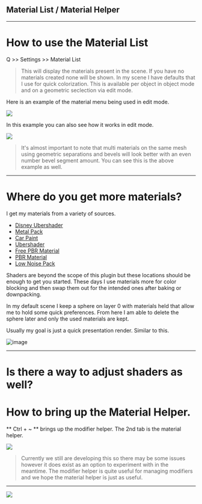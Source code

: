 ## Material List / Material Helper
___

# How to use the Material List

Q >> Settings >> Material List

> This will display the materials present in the scene. If you have no materials created none will be shown. In my scene I have defaults that I use for quick colorization. This is available per object in object mode and on a geometric seclection via edit mode.

Here is an example of the material menu being used in edit mode.

 ![](https://raw.githubusercontent.com/mx1001/hardops_manual/master/docs/img/settings/mm1.gif)

In this example you can also see how it works in edit mode.

 ![](https://raw.githubusercontent.com/mx1001/hardops_manual/master/docs/img/settings/mm2.gif)

> It's almost important to note that multi materials on the same mesh using geometric separations and bevels will look better with an even number bevel segment amount. You can see this is the above example as well.

___

# Where do you get more materials?

I get my materials from a variety of sources.

- [Disney Ubershader](http://www.onelvxe.com/ubershaderbeta)
- [Metal Pack](http://www.blendswap.com/blends/view/69793)
- [Car Paint](http://www.blendswap.com/blends/view/47497)
- [Ubershader](http://www.blendswap.com/blends/view/56807)
- [Free PBR Material](http://www.blenderbrit.co.uk/free-tool-pbr-node-pack/)
- [PBR Material](https://cgcookiemarkets.com/all-products/pbr-material-node/)
- [Low Noise Pack](https://cgcookiemarkets.com/all-products/low-noise-shader-pack/)

Shaders are beyond the scope of this plugin but these locations should be enough to get you started. These days I use materials more for color blocking and then swap them out for the intended ones after baking or downpacking.

In my default scene I keep a sphere on layer 0 with materials held that allow me to hold some quick preferences. From here I am able to delete the sphere later and only the used materials are kept.

Usually my goal is just a quick presentation render. Similar to this.

![image](https://raw.githubusercontent.com/mx1001/hardops_manual/master/docs/img/basics1/bas_11.png)


___

# Is there a way to adjust shaders as well?

# How to bring up the Material Helper.


** Ctrl + ~ ** brings up the modifier helper. The 2nd tab is the material helper.

![](https://raw.githubusercontent.com/mx1001/hardops_manual/master/docs/img/settings/mm3.gif)

> Currently we still are developing this so there may be some issues however it does exist as an option to experiment with in the meantime. The modifier helper is quite useful for managing modifiers and we hope the material helper is just as useful.

___

![](https://raw.githubusercontent.com/mx1001/hardops_manual/master/docs/img/settings/mm4.gif)
